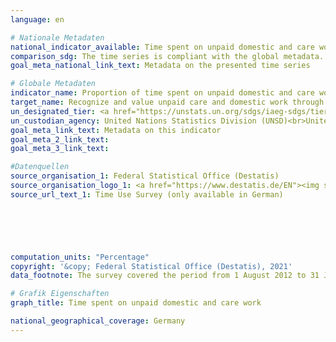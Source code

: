 ```yaml
---
language: en    

# Nationale Metadaten    
national_indicator_available: Time spent on unpaid domestic and care work    
comparison_sdg: The time series is compliant with the global metadata.    
goal_meta_national_link_text: Metadata on the presented time series    

# Globale Metadaten    
indicator_name: Proportion of time spent on unpaid domestic and care work, by sex, age and location    
target_name: Recognize and value unpaid care and domestic work through the provision of public services, infrastructure and social protection policies and the promotion of shared responsibility within the household and the family as nationally appropriate    
un_designated_tier: <a href="https://unstats.un.org/sdgs/iaeg-sdgs/tier-classification/" title="Click here for more information on the UN tier classification."  target="_blank">Tier II</a>    
un_custodian_agency: United Nations Statistics Division (UNSD)<br>United Nations Entity for Gender Equality and the Empowerment of Women (UN Women)    
goal_meta_link_text: Metadata on this indicator    
goal_meta_2_link_text:     
goal_meta_3_link_text:         

#Datenquellen
source_organisation_1: Federal Statistical Office (Destatis)
source_organisation_logo_1: <a href="https://www.destatis.de/EN"><img src="https://g205sdgs.github.io/sdg-indicators/public/OrgImgEn/destatis.png" alt="Logo destatis" style="height:60px; width:148px" /></a>
source_url_text_1: Time Use Survey (only available in German)





    
computation_units: "Percentage"    
copyright: '&copy; Federal Statistical Office (Destatis), 2021'    
data_footnote: The survey covered the period from 1 August 2012 to 31 July 2013.    

# Grafik Eigenschaften    
graph_title: Time spent on unpaid domestic and care work    

national_geographical_coverage: Germany    
---
```


<span></span>